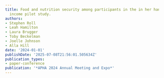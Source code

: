 ```yaml
---
title: Food and nutrition security among participants in the in her hands guaranteed
  income pilot study.
authors:
- Stephen Roll
- Leah Hamilton
- Laura Brugger
- Toby Beckelman
- Joelle Johnson
- Alla Hill
date: '2024-01-01'
publishDate: '2025-07-08T21:56:01.505634Z'
publication_types:
- paper-conference
publication: '*APHA 2024 Annual Meeting and Expo*'
---
```

